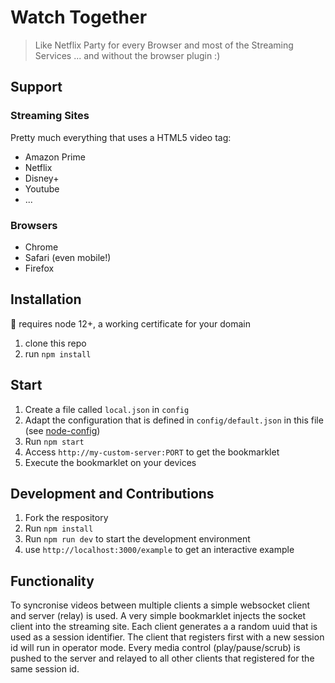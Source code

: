 # Watch Together

> Like Netflix Party for every Browser and most of the Streaming Services ... and without the browser plugin :)

## Support

### Streaming Sites

Pretty much everything that uses a HTML5 video tag:

- Amazon Prime
- Netflix
- Disney+
- Youtube
- ...

### Browsers

- Chrome
- Safari (even mobile!)
- Firefox

## Installation

🚨 requires node 12+, a working certificate for your domain

1. clone this repo
2. run `npm install`

## Start

1. Create a file called `local.json` in `config`
2. Adapt the configuration that is defined in `config/default.json` in this file (see [node-config](https://github.com/lorenwest/node-config))
3. Run `npm start`
4. Access `http://my-custom-server:PORT` to get the bookmarklet
5. Execute the bookmarklet on your devices

## Development and Contributions

1. Fork the respository
2. Run `npm install`
3. Run `npm run dev` to start the development environment
4. use `http://localhost:3000/example` to get an interactive example

## Functionality

To syncronise videos between multiple clients a simple websocket client and server (relay) is used. A very simple bookmarklet injects the socket client into the streaming site. Each client generates a a random uuid that is used as a session identifier. The client that registers first with a new session id will run in operator mode. Every media control (play/pause/scrub) is pushed to the server and relayed to all other clients that registered for the same session id.
